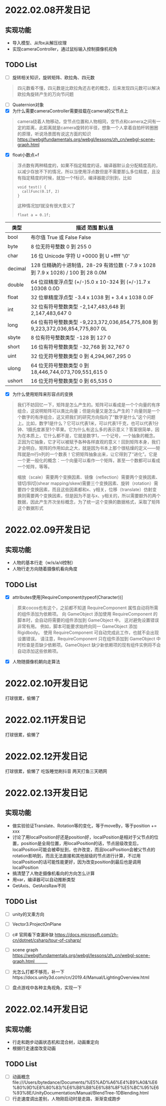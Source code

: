 # 2022.02.08开发日记

## 实现功能
- 导入模型、从fbx从解压纹理
- 实现cameraController，通过鼠标输入控制摄像机视角
## TODO List
- [ ] 旋转相关知识，旋转矩阵、欧拉角、四元数
> 四元数看不懂，四元数是比欧拉角还古老的概念，后来发现四元数可以解决欧拉角旋转产生的万向节问题
- [ ] Quaternion对象
- [x] 为什么需要cameraController需要挂载在camera的父节点上
> camera绕着人物移动，空节点位置和人物相同，空节点和camera之间有一定的距离，此距离就是camera旋转的半径，想象一个人拿着自拍杆转圈圈的原理，听说场景图有说这方面的知识 https://webglfundamentals.org/webgl/lessons/zh_cn/webgl-scene-graph.html
- [x] float小数点+f
> 浮点数有两种精度的，如果不指定精度的话，编译器默认会分配精度高的，以减少存放不下的情况，所以当使用浮点数但是不需要那么多位精度，且没有指定精度的时候，就加一个f标识，编译器能识别到，比如
> ```
> void test() {
>   callFunc(0.1f, 2)
> }
> ```
> 这种情况加f就没有很大意义了
> ```
> float a = 0.1f;
> ```
|类型	  | 描述	范围	默认值
|  ----  | ----  |
|bool	  |布尔值	True 或 False	False
|byte	  |8 位无符号整数	0 到 255	0
|char	  |16 位 Unicode 字符	U +0000 到 U +ffff	'\0'
|decimal|	128 位精确的十进制值，28-29 有效位数	(-7.9 x 1028 到 7.9 x 1028) / 100 到 28	0.0M
|double	|64 位双精度浮点型	(+/-)5.0 x 10-324 到 (+/-)1.7 x 10308	0.0D
|float	|  32 位单精度浮点型	-3.4 x 1038 到 + 3.4 x 1038	0.0F
|int	  |  32 位有符号整数类型	-2,147,483,648 到 2,147,483,647	0
|long	  |64 位有符号整数类型	-9,223,372,036,854,775,808 到 9,223,372,036,854,775,807	0L
|sbyte	|  8 位有符号整数类型	-128 到 127	0
|short	|  16 位有符号整数类型	-32,768 到 32,767	0
|uint	  |32 位无符号整数类型	0 到 4,294,967,295	0
|ulong	|  64 位无符号整数类型	0 到 18,446,744,073,709,551,615	0
|ushort	|16 位无符号整数类型	0 到 65,535	0

- [x] 为什么使用矩阵来形容点的变换
> 我们不妨回忆一下，矩阵是怎么产生的。矩阵可以看成是一个个向量的有序组合，这说明矩阵可以类比向量；但是向量又是怎么产生的？向量则是一个个数字的有序组合，这又把我们的研究方向指向了“数字是什么”这个问题上。比如，数字1是什么？它可以代表1米，可以代表1千克，也可以代表1分钟、1摄氏度甚至1个苹果。它为什么有这么多的表示意义？答案很简单，因为在本质上，它什么都不是，它就是数字1，一个记号，一个抽象的概念。正因为它抽象，它才可以被赋予各种各样直观的意义！回到矩阵本身，我们才会明白，矩阵的作用如此之大，就是因为书本上那个很枯燥的定义——矩阵就是m行n列的一个数表！它把矩阵抽象出来，让它得到了“进化”。它是一个更一般化的概念：一个向量可以看作一个矩阵，甚至一个数都可以看成一个矩阵，等等。
>
> 缩放（scale）需要两个变换因素、镜像（reflection）需要两个变换因素、错切/斜切(shear mapping/skew)需要三个变换因素、旋转（rotation）需要四个变换因素，而且这些因素都和x、y相关，位移（translate）仿射变换则需要两个变换因素，但是因为不是与x、y相关的，所以需要额外的两个数据，因此产生齐次坐标概念，为了统一这个变换的数据格式，采取了矩阵这个数据形式



# 2022.02.09开发日记
## 实现功能
- 人物的基本行走（w/s/a/d控制）
- 人物行走方向随着摄像机看向角度
## TODO List
- [x] attributes使用[RequireComponent(typeof(Character))]
> 原来cocos也有这个，之前都不知道
> RequireComponent 属性自动将所需的组件添加为依赖项。
> 向 GameObject 添加使用 RequireComponent 的脚本时，会自动将需要的组件添加到 GameObject 中。 这对避免设置错误非常有用。 例如，脚本可能要求始终向同一 GameObject 添加 Rigidbody。 使用 RequireComponent 可自动完成此工作，也就不会出现设置错误。 请注意，RequireComponent 只在组件添加到 GameObject 中时检查是否缺少依赖项。GameObject 缺少新依赖项的现有组件实例将不会自动添加这些依赖项。
- [x] 人物随摄像机朝向走算法

# 2022.02.10开发日记
打球很累，偷懒了

# 2022.02.11开发日记
打球很累，偷懒了

# 2022.02.12开发日记
打球很累，偷懒了 吃饭睡觉刷抖音 两天打鱼三天晒网

# 2022.02.13开发日记
## 实现功能
- 做实验验证Translate、Rotation等的变化，等于moveBy，等于position += xxx
- 讨论了用localPosition好还是position好，localPosition是相对于父节点的位置，position是全局位置，用localPosition的话，节点层级改变后，localPosition可能会被牵扯到，也许改变，而且localPosition会被父节点的rotation影响到，而且无法直接和其他层级的节点进行计算，不过用localPosition的话可能性能更好，因为改变position到最后也是调用localPosition
- 搞清楚了人物走摄像机看向的方向怎么计算
- 用var，编译器可以自动推断类型
- GetAxis、GetAxisRaw不同

## TODO List
- [ ] unity的叉乘方向
- [ ] Vector3.ProjectOnPlane
- [ ] c# 官网看下查漏补缺 https://docs.microsoft.com/zh-cn/dotnet/csharp/tour-of-csharp/
- [ ] scene graph https://webglfundamentals.org/webgl/lessons/zh_cn/webgl-scene-graph.html　　　
- [ ] 光怎么打都不够亮，补一下https://docs.unity3d.com/cn/2019.4/Manual/LightingOverview.html
- [ ] 盘点游戏中各种主角视角，实现一下


# 2022.02.14开发日记
## 实现功能
- 行走和跑步动画状态机和混合树，动画重定向
- 根据行走速度改变动画
  
## TODO List
- [ ] 动画概念 file:///Users/bytedance/Documents/%E5%AD%A6%E4%B9%A0&%E6%80%9D%E8%80%83/%E6%B8%B8%E6%88%8F%E5%BC%95%E6%93%8E/UnityDocumentation/Manual/BlendTree-1DBlending.html
- [ ] 行走速度调出差别，人物刚启动时是走路，渐渐变成跑步